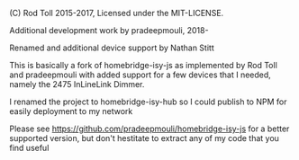 (C) Rod Toll 2015-2017, Licensed under the MIT-LICENSE.

Additional development work by pradeepmouli, 2018-

Renamed and additional device support by Nathan Stitt

This is basically a fork of homebridge-isy-js as implemented by Rod Toll and pradeepmouli
with added support for a few devices that I needed, namely the 2475 InLineLink Dimmer.

I renamed the project to homebridge-isy-hub so I could publish to NPM for easily deployment
to my network

Please see https://github.com/pradeepmouli/homebridge-isy-js for a better supported version, but
don't hestitate to extract any of my code that you find useful
